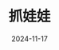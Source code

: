 ---
layout: movie-review
title: 抓娃娃
description: >
    无甚感想，这种欲言又止，止言又欲的表达方式让人不知道这种电影拍出来究竟有什么意义，《马继业的世界》。最不喜欢的地方是旨在反映/讽刺现实，但夸张的剧情/人设却严重脱离现实。
category: 电影
img: assets/img/movie/2024/zhua_wa_wa.webp
star: 3
date: 2024-11-17
---